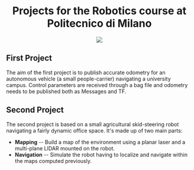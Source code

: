 # <div align="center"> Projects for the Robotics course at Politecnico di Milano </div>

<p align="center">
  <img src="./second_project/navigation.gif">
</p>

## First Project
The aim of the first project is to publish accurate odometry for an autonomous vehicle
(a small people-carrier) navigating a university campus. Control parameters are received
through a bag file and odometry needs to be published both as Messages and TF.

## Second Project
The second project is based on a small agricultural skid-steering robot navigating
a fairly dynamic office space. It's made up of two main parts:
* **Mapping** -- Build a map of the environment using a planar laser and a multi-plane LIDAR
mounted on the robot.
* **Navigation** -- Simulate the robot having to localize and navigate within the maps computed
previously.
